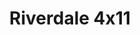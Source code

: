 ---
layout: episodios
title: "Riverdale 4x11"
url_serie_padre: 'riverdale-temporada-4'
category: 'series'
capitulo: 'yes'
anio: '2019'
prev: 'capitulo-10'
proximo: ''
sandbox: allow-same-origin allow-forms
idioma: 'Subtitulado'
reproductor: 'onlystream'
calidad: 'Full HD'
subtitulo: 'si'
archivo: 'riverdale4x05.vtt'
reproductores: ["https://upstream.to/embed-su1zkyfwou6y.html"]
tags:
- Drama
---